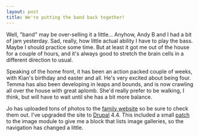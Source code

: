 ```yaml
---
layout: post
title: We're putting the band back together!
---
```


Well, "band" may be over-selling it a little... Anyhow, Andy B and I
had a bit of jam yesterday. Sad, really, how little actual ability I
have to play the bass. Maybe I should practice some time. But at least
it got me out of the house for a couple of hours, and it's always good
to stretch the brain cells in a different direction to usual.

Speaking of the home front, it has been an action packed couple of
weeks, with Kian's birthday and easter and all. He's very excited
about being four. Temma has also been developing in leaps and bounds,
and is now crawling all over the house with great aplomb. She'd really
prefer to be walking, I think, but will have to wait until she has a
bit more balance.

Jo has uploaded tons of photos to the [family website][1] so be sure
to check them out. I've upgraded the site to [Drupal][2] 4.4. This
included a small [patch][3] to the image module to give me a block
that lists image galleries, so the navigation has changed a little.

[1]:http://www.therowes.id.au/
[2]:http://www.drupal.org/
[3]:/2004/04/image_patch.html
